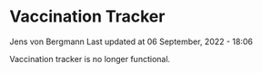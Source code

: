 Vaccination Tracker
================
Jens von Bergmann
Last updated at 06 September, 2022 - 18:06

Vaccination tracker is no longer functional.
